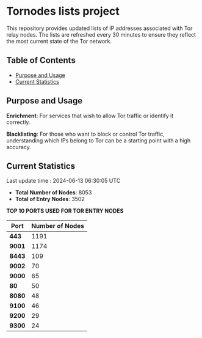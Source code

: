 # Tornodes lists project

This repository provides updated lists of IP addresses associated with Tor relay nodes. The lists are refreshed every 30 minutes to ensure they reflect the most current state of the Tor network.

## Table of Contents

- [Purpose and Usage](#purpose-and-usage)
- [Current Statistics](#current-statistics)


## Purpose and Usage

**Enrichment**: For services that wish to allow Tor traffic or identify it correctly.

**Blacklisting**: For those who want to block or control Tor traffic, understanding which IPs belong to Tor can be a starting point with a high accuracy.

## Current Statistics

Last update time : 2024-06-13 06:30:05 UTC

- **Total Number of Nodes**: 8053
- **Total of Entry Nodes**: 3502

**TOP 10 PORTS USED FOR TOR ENTRY NODES**

| **Port** | **Number of Nodes** |
|------|-----------------|
| **443**   | 1191  |
| **9001**   | 1174  |
| **8443**   | 109  |
| **9002**   | 70  |
| **9000**   | 65  |
| **80**   | 50  |
| **8080**   | 48  |
| **9100**   | 46  |
| **9200**   | 29  |
| **9300**   | 24  |

